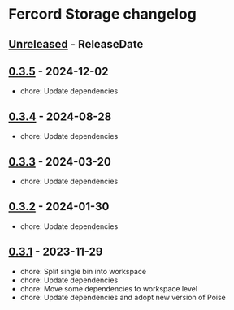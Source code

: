 # Fercord Storage changelog

<!-- next-header -->

## [Unreleased] - ReleaseDate

## [0.3.5] - 2024-12-02
- chore: Update dependencies

## [0.3.4] - 2024-08-28
- chore: Update dependencies

## [0.3.3] - 2024-03-20
- chore: Update dependencies

## [0.3.2] - 2024-01-30
- chore: Update dependencies

## [0.3.1] - 2023-11-29
- chore: Split single bin into workspace
- chore: Update dependencies
- chore: Move some dependencies to workspace level
- chore: Update dependencies and adopt new version of Poise

<!-- next-url -->
[Unreleased]: https://github.com/kekonn/fercord/compare/fercord_storage-v0.3.5...HEAD
[0.3.5]: https://github.com/kekonn/fercord/compare/v0.3.4...fercord_storage-v0.3.5
[0.3.4]: https://github.com/kekonn/fercord/compare/v0.3.3...v0.3.4
[0.3.3]: https://github.com/kekonn/fercord/compare/v0.3.2...v0.3.3
[0.3.2]: https://github.com/kekonn/fercord/compare/v0.3.1...v0.3.2
[0.3.1]: https://github.com/kekonn/fercord/compare/v0.3.0...v0.3.1
[0.3.0]: https://github.com/kekonn/fercord/compare/v0.2.0...v0.3.0
[0.2.0]: https://github.com/kekonn/fercord/compare/v0.1.0...v0.2.0
[0.1.0]: https://github.com/kekonn/fercord/compare/1c72dea07273f387914ffd122218e27a6a676a9a...v0.1.0